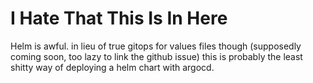# I Hate That This Is In Here

Helm is awful. in lieu of true gitops for values files though (supposedly coming soon, too lazy to link the github issue) this is probably the least shitty way of deploying a helm chart with argocd.
